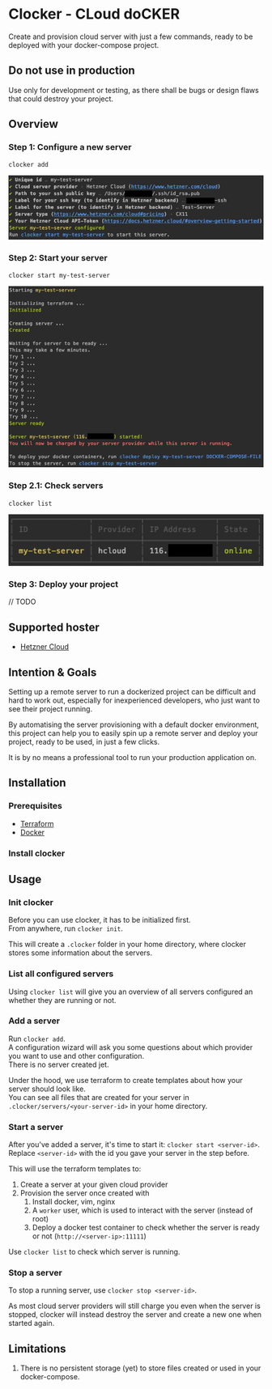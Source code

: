 # Clocker - CLoud doCKER
Create and provision cloud server with just a few commands, ready to be deployed with your docker-compose project.

## Do not use in production
Use only for development or testing, as there shall be bugs or design flaws that could destroy your project.

## Overview

### Step 1: Configure a new server
```shell script
clocker add
```
![Clocker add step](./docs/assets/readme-add.png)

### Step 2: Start your server
```shell script
clocker start my-test-server
```
![Clocker start step](./docs/assets/readme-start.png)

### Step 2.1: Check servers
```shell script
clocker list
```
![Clocker start step](./docs/assets/readme-list.png)

### Step 3: Deploy your project
// TODO

## Supported hoster
- [Hetzner Cloud](https://www.hetzner.com/cloud)

## Intention & Goals
Setting up a remote server to run a dockerized project can be difficult and hard to work out, especially for inexperienced developers, who just want to see their project running.

By automatising the server provisioning with a default docker environment, this project can help you to easily spin up a remote server and deploy your project, ready to be used, in just a few clicks.  

It is by no means a professional tool to run your production application on.

## Installation

### Prerequisites 
- [Terraform](https://learn.hashicorp.com/terraform/getting-started/install)
- [Docker](https://docs.docker.com/desktop/)

### Install clocker


## Usage

### Init clocker
Before you can use clocker, it has to be initialized first.  
From anywhere, run `clocker init`.

This will create a `.clocker` folder in your home directory, where clocker stores some information about the servers.

### List all configured servers
Using `clocker list` will give you an overview of all servers configured an whether they are running or not.

### Add a server
Run `clocker add`.  
A configuration wizard will ask you some questions about which provider you want to use and other configuration.  
There is no server created jet.

Under the hood, we use terraform to create templates about how your server should look like.  
You can see all files that are created for your server in `.clocker/servers/<your-server-id>` in your home directory.

### Start a server
After you've added a server, it's time to start it: `clocker start <server-id>`.  
Replace `<server-id>` with the id you gave your server in the step before.

This will use the terraform templates to:
1. Create a server at your given cloud provider
2. Provision the server once created with
    1. Install docker, vim, nginx
    2. A `worker` user, which is used to interact with the server (instead of root)
    3. Deploy a docker test container to check whether the server is ready or not (`http://<server-ip>:11111`)
    
Use `clocker list` to check which server is running.
 
### Stop a server
To stop a running server, use `clocker stop <server-id>`.

As most cloud server providers will still charge you even when the server is stopped, clocker will instead destroy the server and create a new one when started again.

## Limitations
1. There is no persistent storage (yet) to store files created or used in your docker-compose.
